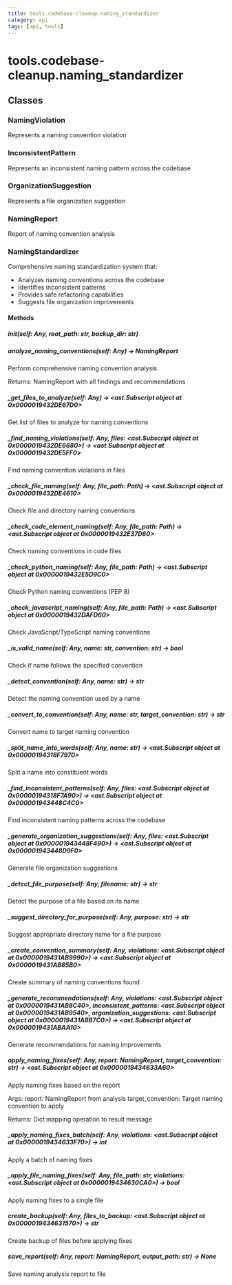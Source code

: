 ```yaml
---
title: tools.codebase-cleanup.naming_standardizer
category: api
tags: [api, tools]
---
```


# tools.codebase-cleanup.naming_standardizer



## Classes

### NamingViolation

Represents a naming convention violation

### InconsistentPattern

Represents an inconsistent naming pattern across the codebase

### OrganizationSuggestion

Represents a file organization suggestion

### NamingReport

Report of naming convention analysis

### NamingStandardizer

Comprehensive naming standardization system that:
- Analyzes naming conventions across the codebase
- Identifies inconsistent patterns
- Provides safe refactoring capabilities
- Suggests file organization improvements

#### Methods

##### __init__(self: Any, root_path: str, backup_dir: str)



##### analyze_naming_conventions(self: Any) -> NamingReport

Perform comprehensive naming convention analysis

Returns:
    NamingReport with all findings and recommendations

##### _get_files_to_analyze(self: Any) -> <ast.Subscript object at 0x0000019432DE67D0>

Get list of files to analyze for naming conventions

##### _find_naming_violations(self: Any, files: <ast.Subscript object at 0x0000019432DE6680>) -> <ast.Subscript object at 0x0000019432DE5FF0>

Find naming convention violations in files

##### _check_file_naming(self: Any, file_path: Path) -> <ast.Subscript object at 0x0000019432DE4610>

Check file and directory naming conventions

##### _check_code_element_naming(self: Any, file_path: Path) -> <ast.Subscript object at 0x0000019432E37D60>

Check naming conventions in code files

##### _check_python_naming(self: Any, file_path: Path) -> <ast.Subscript object at 0x0000019432E5D9C0>

Check Python naming conventions (PEP 8)

##### _check_javascript_naming(self: Any, file_path: Path) -> <ast.Subscript object at 0x0000019432DAFD60>

Check JavaScript/TypeScript naming conventions

##### _is_valid_name(self: Any, name: str, convention: str) -> bool

Check if name follows the specified convention

##### _detect_convention(self: Any, name: str) -> str

Detect the naming convention used by a name

##### _convert_to_convention(self: Any, name: str, target_convention: str) -> str

Convert name to target naming convention

##### _split_name_into_words(self: Any, name: str) -> <ast.Subscript object at 0x00000194318F7970>

Split a name into constituent words

##### _find_inconsistent_patterns(self: Any, files: <ast.Subscript object at 0x00000194318F7A90>) -> <ast.Subscript object at 0x000001943448C4C0>

Find inconsistent naming patterns across the codebase

##### _generate_organization_suggestions(self: Any, files: <ast.Subscript object at 0x000001943448F490>) -> <ast.Subscript object at 0x000001943448D9F0>

Generate file organization suggestions

##### _detect_file_purpose(self: Any, filename: str) -> str

Detect the purpose of a file based on its name

##### _suggest_directory_for_purpose(self: Any, purpose: str) -> str

Suggest appropriate directory name for a file purpose

##### _create_convention_summary(self: Any, violations: <ast.Subscript object at 0x0000019431AB9990>) -> <ast.Subscript object at 0x0000019431AB85B0>

Create summary of naming conventions found

##### _generate_recommendations(self: Any, violations: <ast.Subscript object at 0x0000019431AB8C40>, inconsistent_patterns: <ast.Subscript object at 0x0000019431AB9540>, organization_suggestions: <ast.Subscript object at 0x0000019431ABB7C0>) -> <ast.Subscript object at 0x0000019431ABAA10>

Generate recommendations for naming improvements

##### apply_naming_fixes(self: Any, report: NamingReport, target_convention: str) -> <ast.Subscript object at 0x0000019434633A60>

Apply naming fixes based on the report

Args:
    report: NamingReport from analysis
    target_convention: Target naming convention to apply
    
Returns:
    Dict mapping operation to result message

##### _apply_naming_fixes_batch(self: Any, violations: <ast.Subscript object at 0x0000019434633F70>) -> int

Apply a batch of naming fixes

##### _apply_file_naming_fixes(self: Any, file_path: str, violations: <ast.Subscript object at 0x0000019434630CA0>) -> bool

Apply naming fixes to a single file

##### create_backup(self: Any, files_to_backup: <ast.Subscript object at 0x0000019434631570>) -> str

Create backup of files before applying fixes

##### save_report(self: Any, report: NamingReport, output_path: str) -> None

Save naming analysis report to file

